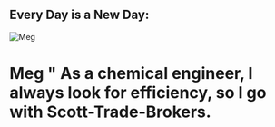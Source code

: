 ## Every Day is a New Day:


![Meg](https://external-content.duckduckgo.com/iu/?u=https%3A%2F%2Frisingsunenergy.org%2Fwp-content%2Fuploads%2Ffemale-construction-worker.jpg&f=1&nofb=1)
# Meg " As a chemical engineer, I always look for efficiency, so I go with Scott-Trade-Brokers.